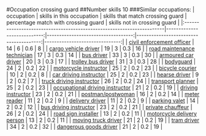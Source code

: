 #Occupation crossing guard
##Number skills 10
###Similar occupations:
| occupation                                                            |   skills in this occupation |   skills that match crossing guard |   percentage match with crossing guard |   skills not in crossing guard |
|:----------------------------------------------------------------------|----------------------------:|-----------------------------------:|---------------------------------------:|-------------------------------:|
| [civil enforcement officer](civil_enforcement_officer.md)             |                          14 |                                  6 |                                    0.6 |                              8 |
| [cargo vehicle driver](cargo_vehicle_driver.md)                       |                          19 |                                  3 |                                    0.3 |                             16 |
| [road maintenance technician](road_maintenance_technician.md)         |                          17 |                                  3 |                                    0.3 |                             14 |
| [bus driver](bus_driver.md)                                           |                          33 |                                  3 |                                    0.3 |                             30 |
| [armoured car driver](armoured_car_driver.md)                         |                          20 |                                  3 |                                    0.3 |                             17 |
| [trolley bus driver](trolley_bus_driver.md)                           |                          31 |                                  3 |                                    0.3 |                             28 |
| [bodyguard](bodyguard.md)                                             |                          24 |                                  2 |                                    0.2 |                             22 |
| [motorcycle instructor](motorcycle_instructor.md)                     |                          25 |                                  2 |                                    0.2 |                             23 |
| [bicycle courier](bicycle_courier.md)                                 |                          10 |                                  2 |                                    0.2 |                              8 |
| [car driving instructor](car_driving_instructor.md)                   |                          25 |                                  2 |                                    0.2 |                             23 |
| [hearse driver](hearse_driver.md)                                     |                           9 |                                  2 |                                    0.2 |                              7 |
| [truck driving instructor](truck_driving_instructor.md)               |                          26 |                                  2 |                                    0.2 |                             24 |
| [transport planner](transport_planner.md)                             |                          25 |                                  2 |                                    0.2 |                             23 |
| [occupational driving instructor](occupational_driving_instructor.md) |                          21 |                                  2 |                                    0.2 |                             19 |
| [driving instructor](driving_instructor.md)                           |                          23 |                                  2 |                                    0.2 |                             21 |
| [postman/postwoman](postman-postwoman.md)                             |                          16 |                                  2 |                                    0.2 |                             14 |
| [meter reader](meter_reader.md)                                       |                          11 |                                  2 |                                    0.2 |                              9 |
| [delivery driver](delivery_driver.md)                                 |                          11 |                                  2 |                                    0.2 |                              9 |
| [parking valet](parking_valet.md)                                     |                          14 |                                  2 |                                    0.2 |                             12 |
| [bus driving instructor](bus_driving_instructor.md)                   |                          23 |                                  2 |                                    0.2 |                             21 |
| [private chauffeur](private_chauffeur.md)                             |                          26 |                                  2 |                                    0.2 |                             24 |
| [road sign installer](road_sign_installer.md)                         |                          13 |                                  2 |                                    0.2 |                             11 |
| [motorcycle delivery person](motorcycle_delivery_person.md)           |                          13 |                                  2 |                                    0.2 |                             11 |
| [moving truck driver](moving_truck_driver.md)                         |                          21 |                                  2 |                                    0.2 |                             19 |
| [tram driver](tram_driver.md)                                         |                          34 |                                  2 |                                    0.2 |                             32 |
| [dangerous goods driver](dangerous_goods_driver.md)                   |                          21 |                                  2 |                                    0.2 |                             19 |
